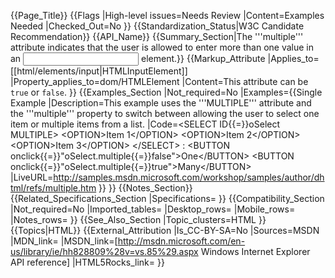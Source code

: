 {{Page_Title}}
{{Flags
|High-level issues=Needs Review
|Content=Examples Needed
|Checked_Out=No
}}
{{Standardization_Status|W3C Candidate Recommendation}}
{{API_Name}}
{{Summary_Section|The '''multiple''' attribute indicates that the user is allowed to enter more than one value in an <input> element.}}
{{Markup_Attribute
|Applies_to=[[html/elements/input|HTMLInputElement]]
|Property_applies_to=dom/HTMLElement
|Content=This attribute can be <code>true</code> or <code>false</code>.
}}
{{Examples_Section
|Not_required=No
|Examples={{Single Example
|Description=This example uses the '''MULTIPLE''' attribute and the '''multiple''' property to switch between allowing the user to select one item or multiple items from a list.
|Code=&lt;SELECT ID{{=}}oSelect MULTIPLE&gt;
&lt;OPTION&gt;Item 1&lt;/OPTION&gt;
&lt;OPTION&gt;Item 2&lt;/OPTION&gt;
&lt;OPTION&gt;Item 3&lt;/OPTION&gt;
&lt;/SELECT&gt;
:
&lt;BUTTON onclick{{=}}"oSelect.multiple{{=}}false"&gt;One&lt;/BUTTON&gt;
&lt;BUTTON onclick{{=}}"oSelect.multiple{{=}}true"&gt;Many&lt;/BUTTON&gt;
|LiveURL=http://samples.msdn.microsoft.com/workshop/samples/author/dhtml/refs/multiple.htm
}}
}}
{{Notes_Section}}
{{Related_Specifications_Section
|Specifications=
}}
{{Compatibility_Section
|Not_required=No
|Imported_tables=
|Desktop_rows=
|Mobile_rows=
|Notes_rows=
}}
{{See_Also_Section
|Topic_clusters=HTML
}}
{{Topics|HTML}}
{{External_Attribution
|Is_CC-BY-SA=No
|Sources=MSDN
|MDN_link=
|MSDN_link=[http://msdn.microsoft.com/en-us/library/ie/hh828809%28v=vs.85%29.aspx Windows Internet Explorer API reference]
|HTML5Rocks_link=
}}